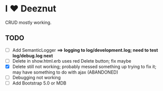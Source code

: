 # I ♥️ Deeznut

CRUD mostly working.

## TODO

- [ ] Add SemanticLogger **==> logging to log/development.log; need to test log/debug.log next**
- [ ] Delete in show.html.erb uses red Delete button; fix maybe
- [x] Delete still not working; probably messed something up trying to fix it; may have something to do with ajax (ABANDONED)
- [ ] Debugging not working
- [ ] Add Bootstrap 5.0 or MDB
